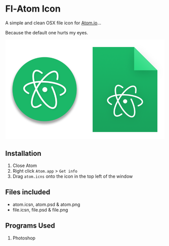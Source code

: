 # Fl-Atom Icon
A simple and clean OSX file icon for [Atom.io](https://atom.io/)...

Because the default one hurts my eyes.

![alt text](https://raw.githubusercontent.com/CliffAw/Fl-Atom-Icon/master/icons_preview.png "Fl-Atom-Icon preview")

## Installation
1. Close Atom
2. Right click `Atom.app` > `Get info`
3. Drag `atom.icns` onto the icon in the top left of the window

## Files included
* atom.icsn, atom.psd & atom.png
* file.icsn, file.psd & file.png

## Programs Used
1. Photoshop
